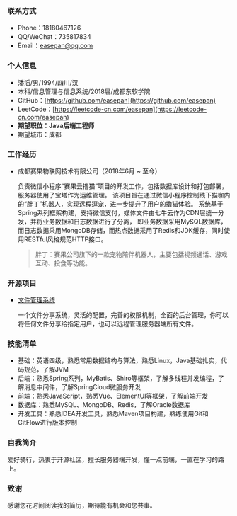 ### 联系方式

- Phone：18180467126
- QQ/WeChat：735817834
- Email：easepan@qq.com

### 个人信息

- 潘滔/男/1994/四川/汉
- 本科/信息管理与信息系统/2018届/成都东软学院
- GitHub：[https://github.com/easepan](https://github.com/easepan)
- LeetCode：[https://leetcode-cn.com/easepan](https://leetcode-cn.com/easepan)
- **期望职位：Java后端工程师**
- 期望城市：成都

### 工作经历

- 成都赛果物联网技术有限公司（2018年6月 ~ 至今）

	负责微信小程序“赛果云撸猫”项目的开发工作，包括数据库设计和打包部署，服务器使用了宝塔作为运维管理。
	该项目旨在通过微信小程序控制线下猫咖内的“胖丁”机器人，实现远程逗宠，进一步提升了用户的撸猫体验。
	系统基于Spring系列框架构建，支持微信支付，媒体文件由七牛云作为CDN层统一分发，并将业务数据和日志数据进行了分离，
	即业务数据采用MySQL数据库，而日志数据采用MongoDB存储，而热点数据采用了Redis和JDK缓存，同时使用RESTful风格规范HTTP接口。
		
	> 胖丁：赛果公司旗下的一款宠物陪伴机器人，主要包括视频通话、游戏互动、投食等功能。

### 开源项目

- [文件管理系统](https://github.com/code4everything/efo)

	一个文件分享系统，灵活的配置，完善的权限机制，全面的后台管理，你可以将任何文件分享给指定用户，也可以远程管理服务器端所有文件。

### 技能清单

- 基础：英语四级，熟悉常用数据结构与算法，熟悉Linux，Java基础扎实，代码规范，了解JVM
- 后端：熟悉Spring系列，MyBatis、Shiro等框架，了解多线程并发编程，了解消息中间件，了解SpringCloud微服务开发
- 前端：熟悉JavaScript，熟悉Vue、ElementUI等框架，了解前端开发
- 数据库：熟悉MySQL、MongoDB、Redis，了解Oracle数据库
- 开发工具：熟悉IDEA开发工具，熟悉Maven项目构建，熟练使用Git和GitFlow进行版本控制

### 自我简介

爱好骑行，热衷于开源社区，擅长服务器端开发，懂一点前端，一直在学习的路上。

### 致谢 

感谢您花时间阅读我的简历，期待能有机会和您共事。
